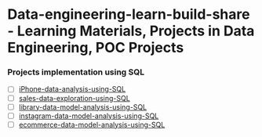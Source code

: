 # Data-engineering-learn-build-share - Learning Materials, Projects in Data Engineering, POC Projects


### Projects implementation using SQL
- [ ] [iPhone-data-analysis-using-SQL](iPhone-data-analysis-using-SQL/iPhone-data-analysis-using-SQL.md)
- [ ] [sales-data-exploration-using-SQL](sales-data-exploration-using-SQL/sales-data-exploration-using-SQL.md)
- [ ] [library-data-model-analysis-using-SQL](library-data-model-analysis-using-SQL/library-data-model-analysis-using-SQL.md)
- [ ] [instagram-data-model-analysis-using-SQL](instagram-data-model-analysis-using-SQL/instagram-data-model-analysis-using-SQL.md)
- [ ] [ecommerce-data-model-analysis-using-SQL](ecommerce-data-model-analysis-using-SQL/ecommerce-data-model-analysis-using-SQL.md)
